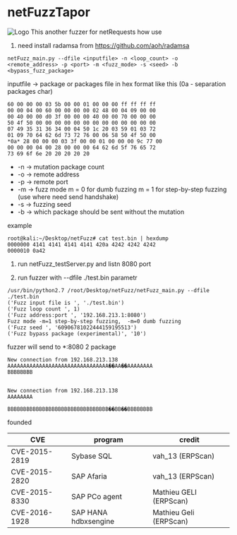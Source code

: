 # netFuzzTapor
![Logo](http://www.logosolinfo.ru/store/media/catalog/product/cache/9/image/9df78eab33525d08d6e5fb8d27136e95/4/8/485-gr_nsfors-bruks-knutyxa.jpg)
This another fuzzer for netRequests
how use
1. need install radamsa from https://github.com/aoh/radamsa
```
netFuzz_main.py --dfile <inputfile> -n <loop_count> -o <remote_address> -p <port> -m <fuzz_mode> -s <seed> -b <bypass_fuzz_package>
```
inputfile -> package or packages file in hex format like this (0a - separation packages char)
```
60 00 00 00 03 5b 00 00 01 00 00 00 ff ff ff ff
00 00 04 00 60 00 00 00 00 02 48 00 04 09 00 00
00 40 00 00 d0 3f 00 00 00 40 00 00 70 00 00 00
50 4f 50 00 00 00 00 00 00 00 00 00 00 00 00 00
07 49 35 31 36 34 00 04 50 1c 20 03 59 01 03 72
01 09 70 64 62 6d 73 72 76 00 06 58 50 4f 50 00
*0a* 28 00 00 00 03 3f 00 00 01 00 00 00 9c 77 00
00 00 00 04 00 28 00 00 00 64 62 6d 5f 76 65 72
73 69 6f 6e 20 20 20 20 20
```
* -n -> mutation package count
* -o -> remote address
* -p -> remote port
* -m -> fuzz mode
        m = 0 for dumb fuzzing
        m = 1 for step-by-step fuzzing (use where need send handshake)
* -s -> fuzzing seed
* -b -> which package should be sent without the mutation

example
```
root@kali:~/Desktop/netFuzz# cat test.bin | hexdump
0000000 4141 4141 4141 4141 420a 4242 4242 4242
0000010 0a42
```
1. run netFuzz_testServer.py and listn 8080 port

2. run fuzzer with --dfile ./test.bin parametr
```
/usr/bin/python2.7 /root/Desktop/netFuzz/netFuzz_main.py --dfile ./test.bin
('Fuzz input file is ', './test.bin')
('Fuzz loop count ', 1)
('Fuzz address:port ', '192.168.213.1:8080')
Fuzz mode -m=1 step-by-step fuzzing,  -m=0 dumb fuzzing
('Fuzz seed ', '60906781022444159195513')
('Fuzz bypass package (experimental)', '10')
```
fuzzer will send to *:8080 2 package 
```
New connection from 192.168.213.138
AAAAAAAAAAAAAAAAAAAAAAAAAAAAAAAA�󠁟�AA�󠁟�AAAAAAAA
BBBBBBBB


New connection from 192.168.213.138
AAAAAAAA

BBBBBBBBBBBBBBBBBBBBBBBBBBBBBBBB�󠁟�BB�󠁟�BBBBBBBB

```


founded

CVE           | program    | credit
--------------|------------|-----------
CVE-2015-2819 | Sybase SQL    | vah_13 (ERPScan)
CVE-2015-2820 | SAP Afaria    | vah_13 (ERPScan)
CVE-2015-8330 | SAP PCo agent | Mathieu GELI (ERPScan)
CVE-2016-1928 | SAP HANA hdbxsengine |Mathieu Geli (ERPScan)
